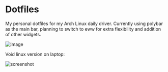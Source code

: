 # Dotfiles
My personal dotfiles for my Arch Linux daily driver.
Currently using polybar as the main bar, planning to switch to eww for extra flexibility and addition of other widgets.

![image](https://user-images.githubusercontent.com/57040351/162591151-0fa16002-cc99-4b4d-808e-b8edcccf8796.png)

Void linux version on laptop:

![screenshot](https://user-images.githubusercontent.com/57040351/165601653-d20a7740-a5e1-49ed-b83c-4054aa161296.png)

